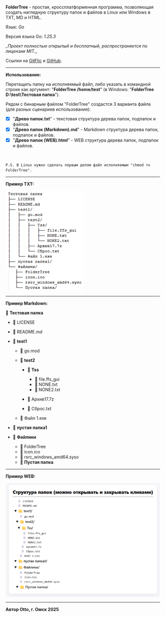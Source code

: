 **FolderTree** - простая, кроссплатформенная программа, позволяющая создать наглядную структуру папок и файлов в Linux или Windows в TXT, MD и HTML.
 

Язык: _Go_

Версия языка Go: _1.25.3_

_\_Проект полностью открытый и бесплатный, распространяется по лицензии MIT.\__

Ссылки на [GitFlic](https://gitflic.ru/project/otto/foldertree) и [GitHub](https://github.com/Otto17/FolderTree).

---

**Использование:**

Перетащить папку на исполняемый файл, либо указать в командной строке как аргумент: "**FolderTree /home/test**" (в Windows: "**FolderTree D:\test\Тестовая папка**").

Рядом с бинарным файлом "FolderTree" создастся 3 варианта файла (для разных сценариев использования):

* [x] "**Древо папок.txt**" - текстовая структура дерева папок, подпапок и файлов.
* [x] "**Древо папок (Markdown).md**" - Markdown структура дерева папок, подпапок и файлов.
* [x] "**Древо папок (WEB).html**" - WEB структура дерева папок, подпапок и файлов.

 

`P.S. В Linux нужно сделать первым делом файл исполняемым "chmod +x FolderTree".`

---

**Пример TXT:**

![Скриншот](image1.png)

---

**Пример Markdown:**

📁 **Тестовая папка**

* 📄 LICENSE

* 📄 README.md

* 📁 **test1**

  * 📄 go.mod

  * 📁 **test2**

    * 📁 **Tss**

      * 📄 file.ffs\_gui
      * 📄 NONE.txt
      * 📄 NONE2.txt

    * 📄 Архив17.7z

    * 📄 Сброс.txt

  * 📄 Файл 1.exe

* 📁 **пустая папка1**

* 📁 **Файлики**

  * 📄 FolderTree
  * 📄 icon.ico
  * 📄 rsrc\_windows\_amd64.syso
  * 📁 **Пустая папка**

---

**Пример WEB:**

![Скриншот](image2.png)

---

**Автор Otto, г. Омск 2025**